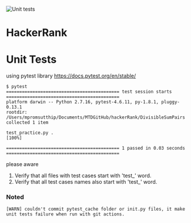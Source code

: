 ![Unit tests](https://github.com/meanthadar-p/hackerRank/workflows/Unit%20tests/badge.svg)
# HackerRank

# Unit Tests
using pytest library https://docs.pytest.org/en/stable/

``` 
$ pytest
=========================================== test session starts ===========================================
platform darwin -- Python 2.7.16, pytest-4.6.11, py-1.8.1, pluggy-0.13.1
rootdir: /Users/mpromsutthip/Documents/MTDGitHub/hackerRank/DivisibleSumPairs
collected 1 item                                                                                                                                                         

test_practice.py .                                                                                                                                                 [100%]

=========================================== 1 passed in 0.03 seconds ===========================================
```

please aware
1. Verify that all files with test cases start with 'test_' word.
2. Verify that all test cases names also start with 'test_' word.


### Noted
```
[WARN] couldn't commit pytest_cache folder or init.py files, it make unit tests failure when run with git actions.
```
